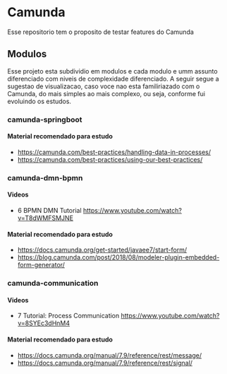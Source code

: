# Camunda
Esse repositorio tem o proposito de testar features do Camunda

## Modulos
Esse projeto esta subdividio em modulos e cada modulo e umm assunto diferenciado com niveis de complexidade diferenciado.
A seguir segue a sugestao de visualizacao, caso voce nao esta familiriazado com o Camunda, do mais simples ao mais complexo, ou seja, conforme fui evoluindo os estudos.

### camunda-springboot
#### Material recomendado para estudo
* https://camunda.com/best-practices/handling-data-in-processes/
* https://camunda.com/best-practices/using-our-best-practices/

### camunda-dmn-bpmn
#### Videos
* 6 BPMN DMN Tutorial https://www.youtube.com/watch?v=T8dWMFSMJNE

#### Material recomendado para estudo
* https://docs.camunda.org/get-started/javaee7/start-form/
* https://blog.camunda.com/post/2018/08/modeler-plugin-embedded-form-generator/

### camunda-communication
#### Videos 
* 7 Tutorial: Process Communication https://www.youtube.com/watch?v=8SYEc3dHnM4

#### Material recomendado para estudo
* https://docs.camunda.org/manual/7.9/reference/rest/message/
* https://docs.camunda.org/manual/7.9/reference/rest/signal/
